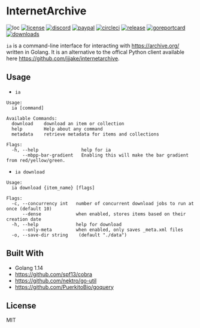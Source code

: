 # InternetArchive

![loc](https://sloc.xyz/github/nektro/internetarchive)
[![license](https://img.shields.io/github/license/nektro/internetarchive.svg)](https://github.com/nektro/internetarchive/blob/master/LICENSE)
[![discord](https://img.shields.io/discord/551971034593755159.svg?logo=discord)](https://discord.gg/P6Y4zQC)
[![paypal](https://img.shields.io/badge/donate-paypal-009cdf?logo=paypal)](https://paypal.me/nektro)
[![circleci](https://circleci.com/gh/nektro/internetarchive.svg?style=svg)](https://circleci.com/gh/nektro/internetarchive)
[![release](https://img.shields.io/github/v/release/nektro/internetarchive)](https://github.com/nektro/internetarchive/releases/latest)
[![goreportcard](https://goreportcard.com/badge/github.com/nektro/internetarchive)](https://goreportcard.com/report/github.com/nektro/internetarchive)
[![downloads](https://img.shields.io/github/downloads/nektro/internetarchive/total.svg)](https://github.com/nektro/internetarchive/releases)

`ia` is a command-line interface for interacting with https://archive.org/ written in Golang. It is an alternative to the offical Python client available here https://github.com/jjjake/internetarchive.

## Usage

- `ia`
```
Usage:
  ia [command]

Available Commands:
  download    download an item or collection
  help        Help about any command
  metadata    retrieve metadata for items and collections

Flags:
  -h, --help                help for ia
      --mbpp-bar-gradient   Enabling this will make the bar gradient from red/yellow/green.
```

- `ia download`
```
Usage:
  ia download {item_name} [flags]

Flags:
  -c, --concurrency int   number of concurrent download jobs to run at once (default 10)
      --dense             when enabled, stores items based on their creation date
  -h, --help              help for download
      --only-meta         when enabled, only saves _meta.xml files
  -o, --save-dir string    (default "./data")
```

## Built With
- Golang 1.14
- https://github.com/spf13/cobra
- https://github.com/nektro/go-util
- https://github.com/PuerkitoBio/goquery

## License
MIT
